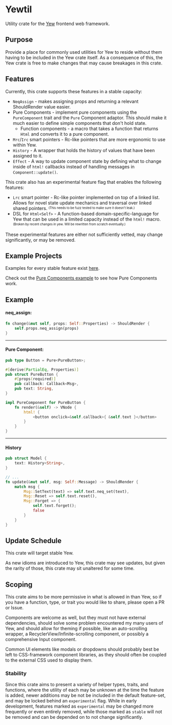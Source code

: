 # Yewtil
Utility crate for the [Yew](https://github.com/yewstack/yew) frontend web framework.

## Purpose
Provide a place for commonly used utilities for Yew to reside without them having to be included in the Yew crate itself.
As a consequence of this, the Yew crate is free to make changes that may cause breakages in this crate.

## Features
Currently, this crate supports these features in a stable capacity:
* `NeqAssign` - makes assigning props and returning a relevant ShouldRender value easier.
* Pure Components - implement pure components using the `PureComponent` trait and the `Pure` Component adaptor. 
This should make it much easier to define simple components that don't hold state.
  * Function components - a macro that takes a function that returns `Html` and converts it to a pure component.
* `Mrc`/`Irc` smart pointers - Rc-like pointers that are more ergonomic to use within Yew.
* `History` - A wrapper that holds the history of values that have been assigned to it.
* `Effect` - A way to update component state by defining what to change inside of `html!` callbacks
 instead of handling messages in `Component::update()`.

This crate also has an experimental feature flag that enables the following features:
* `Lrc` smart pointer - Rc-like pointer implemented on top of a linked list. Allows for novel state update mechanics 
and traversal over linked shared pointers. <sup><sub>(This needs to be fuzz tested to make sure it doesn't leak.)</sub></sup>
* DSL for `Html<Self>` - A function-based domain-specific-language for Yew that can be used in a limited capacity instead of the `html!` macro. <sup><sub>(Broken by recent changes in yew. Will be rewritten from scratch eventually.)</sub></sup>

These experimental features are either not sufficiently vetted, may change significantly, or may be removed.

## Example Projects 
Examples for every stable feature exist [here](https://github.com/hgzimmerman/yewtil/tree/master/examples). 

Check out the [Pure Components example](https://github.com/hgzimmerman/yewtil/tree/master/examples/demo) to see how Pure Components work.

## Example
#### neq_assign:
```rust
fn change(&mut self, props: Self::Properties) -> ShouldRender {
    self.props.neq_assign(props)
}
```

-------------

#### Pure Component:
```rust
pub type Button = Pure<PureButton>;

#[derive(PartialEq, Properties)]
pub struct PureButton {
    #[props(required)]
    pub callback: Callback<Msg>,
    pub text: String,
}

impl PureComponent for PureButton {
    fn render(&self) -> VNode {
        html! {
            <button onclick=&self.callback>{ &self.text }</button>
        }
    }
}
```

--------------

#### History
```rust
pub struct Model {
    text: History<String>,
}

// ...
fn update(&mut self, msg: Self::Message) -> ShouldRender {
    match msg {
        Msg::SetText(text) => self.text.neq_set(text),
        Msg::Reset => self.text.reset(),
        Msg::Forget => {
            self.text.forget();
            false
        }
    }
}
```

## Update Schedule
This crate will target stable Yew.

As new idioms are introduced to Yew, this crate may see updates, but given the rarity of those, this crate may sit unaltered for some time.

## Scoping
This crate aims to be more permissive in what is allowed in than Yew, so if you have a function, type, or trait you would like to share, please open a PR or Issue.

Components are welcome as well, but they must not have external dependencies, should solve some problem encountered my many users of Yew, and should allow for theming if possible, like an auto-scrolling wrapper, a RecyclerView/Infinite-scrolling component, or possibly a comprehensive Input component.

Common UI elements like modals or dropdowns should probably best be left to CSS-framework component libraries, as they should often be coupled to the external CSS used to display them.

### Stability
Since this crate aims to present a variety of helper types, traits, and functions, where the utility of each may be unknown at the time the feature is added, newer additions may be not be included in the default feature-set, and may be locked behind an `experimental` flag. 
While in early development, features marked as `experimental` may be changed more frequently or even entirely removed, while those marked as `stable` will not be removed and can be depended on to not change significantly.
